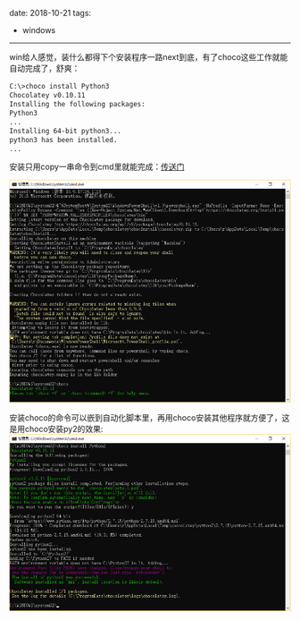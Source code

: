 
date: 2018-10-21
tags: 
- windows
---

win给人感觉，装什么都得下个安装程序一路next到底，有了choco这些工作就能自动完成了，舒爽：

```none
C:\>choco install Python3
Chocolatey v0.10.11
Installing the following packages:
Python3
...
Installing 64-bit python3...
python3 has been installed.
...
```

<!--more-->

安装只用copy一串命令到cmd里就能完成：[传送门](https://chocolatey.org/install#installing-chocolatey)

![choco_install](_assets/windows上的包管理器chocolatey/choco_install.png)

安装choco的命令可以嵌到自动化脚本里，再用choco安装其他程序就方便了，这是用choco安装py2的效果:
![choco_python2](_assets/windows上的包管理器chocolatey/choco_python2.png)

